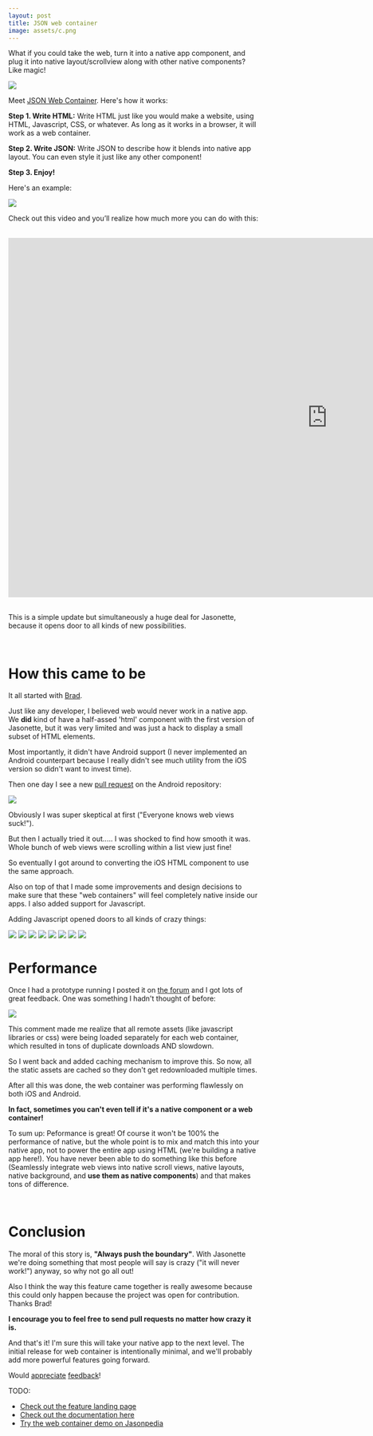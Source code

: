 ```yaml
---
layout: post
title: JSON web container
image: assets/c.png
---
```


What if you could take the web, turn it into a native app component, and plug it into native layout/scrollview along with other native components? Like magic!

<img src='/assets/c.jpg'>

<br>

Meet [JSON Web Container](http://jasonette.com/webcontainer/). Here's how it works:

<b>Step 1. Write HTML:</b>
Write HTML just like you would make a website, using HTML, Javascript, CSS, or whatever. As long as it works in a browser, it will work as a web container.

<b>Step 2. Write JSON:</b>
Write JSON to describe how it blends into native app layout. You can even style it just like any other component!

<b>Step 3. Enjoy!</b>

Here's an example:
<br>

<img src='/assets/header.png'>

<br>

Check out this video and you’ll realize how much more you can do with this:

<br>

<div class = 'vid'>
  <div class='video-container'>
    <iframe width="1280" height="720" src="https://www.youtube.com/embed/D6Jm_MLnnTE" frameborder="0" allowfullscreen></iframe>
  </div>
</div>

<br>

This is a simple update but simultaneously a huge deal for Jasonette, because it opens door to all kinds of new possibilities.

<br>

# How this came to be

It all started with [Brad](https://github.com/brad).

Just like any developer, I believed web would never work in a native app. We **did** kind of have a half-assed 'html' component with the first version of Jasonette, but it was very limited and was just a hack to display a small subset of HTML elements. 

Most importantly, it didn't have Android support (I never implemented an Android counterpart because I really didn't see much utility from the iOS version so didn't want to invest time).

Then one day I see a new [pull request](https://github.com/Jasonette/JASONETTE-Android/pull/43) on the Android repository:

<img src='/assets/htmlpr.png' class='bordered'>

Obviously I was super skeptical at first ("Everyone knows web views suck!").

But then I actually tried it out.....  I was shocked to find how smooth it was. Whole bunch of web views were scrolling within a list view just fine!

So eventually I got around to converting the iOS HTML component to use the same approach.

Also on top of that I made some improvements and design decisions to make sure that these "web containers" will feel completely native inside our apps. I also added support for Javascript.

Adding Javascript opened doors to all kinds of crazy things:

<img src='/assets/anime.gif' class='col-6'>
<img src='/assets/gauge.gif' class='col-6'>
<img src='/assets/particles.gif' class='col-6'>
<img src='/assets/phaserjs.gif' class='col-6'>
<img src='/assets/rotate.gif' class='col-6'>
<img src='/assets/threejs.gif' class='col-6'>
<img src='/assets/threejstwo.gif' class='col-6'>
<img src='/assets/feed.gif' class='col-6'>


# Performance

Once I had a prototype running I posted it on [the forum](https://forum.jasonette.com) and I got lots of great feedback. One was something I hadn't thought of before:

<img src='/assets/htmlforum.png' class='bordered'>

This comment made me realize that all remote assets (like javascript libraries or css) were being loaded separately for each web container, which resulted in tons of duplicate downloads AND slowdown.

So I went back and added caching mechanism to improve this. So now, all the static assets are cached so they don't get redownloaded multiple times.

After all this was done, the web container was performing flawlessly on both iOS and Android.

<b>In fact, sometimes you can't even tell if it's a native component or a web container!</b>

To sum up: Peformance is great! Of course it won't be 100% the performance of native, but the whole point is to mix and match this into your native app, not to power the entire app using HTML (we're building a native app here!). You have never been able to do something like this before (Seamlessly integrate web views into native scroll views, native layouts, native background, and **use them as native components**) and that makes tons of difference.

<br>

# Conclusion

The moral of this story is, **"Always push the boundary"**. With Jasonette we're doing something that most people will say is crazy ("it will never work!") anyway, so why not go all out!

Also I think the way this feature came together is really awesome because this could only happen because the project was open for contribution. Thanks Brad!

<b>I encourage you to feel free to send pull requests no matter how crazy it is.</b>

And that's it! I'm sure this will take your native app to the next level. The initial release for web container is intentionally minimal, and we'll probably add more powerful features going forward.

Would [appreciate](https://jasonette.now.sh/) [feedback](https://forum.jasonette.com/)!

TODO:

- [Check out the feature landing page](http://jasonette.com/webcontainer)
- [Check out the documentation here](http://docs.jasonette.com/web/)
- [Try the web container demo on Jasonpedia](https://raw.githubusercontent.com/Jasonette/Jasonpedia/gh-pages/webcontainer/index.json)
